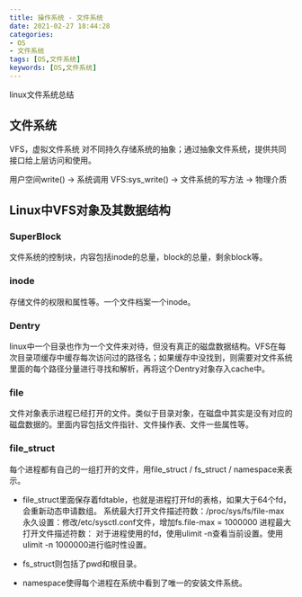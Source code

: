 ```yaml
---
title: 操作系统 - 文件系统
date: 2021-02-27 18:44:28
categories: 
- OS
- 文件系统
tags: [OS,文件系统]
keywords: [OS,文件系统]
---
```



linux文件系统总结
<!---more--->

## 文件系统

VFS，虚拟文件系统
对不同持久存储系统的抽象；通过抽象文件系统，提供共同接口给上层访问和使用。

用户空间write() -> 系统调用 VFS:sys_write() -> 文件系统的写方法 -> 物理介质

## Linux中VFS对象及其数据结构

### SuperBlock

文件系统的控制块，内容包括inode的总量，block的总量，剩余block等。

### inode

存储文件的权限和属性等。一个文件档案一个inode。

### Dentry

linux中一个目录也作为一个文件来对待，但没有真正的磁盘数据结构。VFS在每次目录项缓存中缓存每次访问过的路径名；如果缓存中没找到，则需要对文件系统里面的每个路径分量进行寻找和解析，再将这个Dentry对象存入cache中。


### file

文件对象表示进程已经打开的文件。类似于目录对象，在磁盘中其实是没有对应的磁盘数据的。里面内容包括文件指针、文件操作表、文件一些属性等。

### file_struct

每个进程都有自己的一组打开的文件，用file_struct / fs_struct / namespace来表示。

- file_struct里面保存着fdtable，也就是进程打开fd的表格，如果大于64个fd，会重新动态申请数组。 
系统最大打开文件描述符数：/proc/sys/fs/file-max
永久设置：修改/etc/sysctl.conf文件，增加fs.file-max = 1000000
进程最大打开文件描述符数：
对于进程使用的fd，使用ulimit -n查看当前设置。使用ulimit -n 1000000进行临时性设置。

- fs_struct则包括了pwd和根目录。

- namespace使得每个进程在系统中看到了唯一的安装文件系统。
